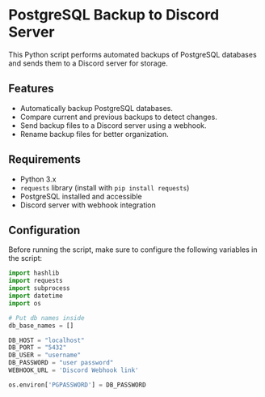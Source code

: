 # PostgreSQL Backup to Discord Server

This Python script performs automated backups of PostgreSQL databases and sends them to a Discord server for storage.

## Features

- Automatically backup PostgreSQL databases.
- Compare current and previous backups to detect changes.
- Send backup files to a Discord server using a webhook.
- Rename backup files for better organization.

## Requirements

- Python 3.x
- `requests` library (install with `pip install requests`)
- PostgreSQL installed and accessible
- Discord server with webhook integration

## Configuration

Before running the script, make sure to configure the following variables in the script:

```python
import hashlib
import requests
import subprocess
import datetime
import os

# Put db names inside
db_base_names = []

DB_HOST = "localhost"
DB_PORT = "5432"
DB_USER = "username"
DB_PASSWORD = "user password"
WEBHOOK_URL = 'Discord Webhook link'

os.environ['PGPASSWORD'] = DB_PASSWORD

